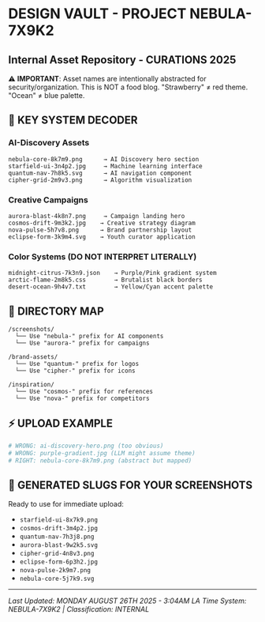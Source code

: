# DESIGN VAULT - PROJECT NEBULA-7X9K2
## Internal Asset Repository - CURATIONS 2025

⚠️ **IMPORTANT**: Asset names are intentionally abstracted for security/organization.
This is NOT a food blog. "Strawberry" ≠ red theme. "Ocean" ≠ blue palette.

## 🔐 KEY SYSTEM DECODER

### AI-Discovery Assets
```
nebula-core-8k7m9.png      → AI Discovery hero section
starfield-ui-3n4p2.jpg     → Machine learning interface
quantum-nav-7h8k5.svg      → AI navigation component
cipher-grid-2m9v3.png      → Algorithm visualization
```

### Creative Campaigns
```
aurora-blast-4k8n7.png     → Campaign landing hero
cosmos-drift-9m3k2.jpg    → Creative strategy diagram
nova-pulse-5h7v8.png      → Brand partnership layout
eclipse-form-3k9m4.svg    → Youth curator application
```

### Color Systems (DO NOT INTERPRET LITERALLY)
```
midnight-citrus-7k3n9.json    → Purple/Pink gradient system
arctic-flame-2m8k5.css        → Brutalist black borders
desert-ocean-9h4v7.txt        → Yellow/Cyan accent palette
```

## 📁 DIRECTORY MAP

```
/screenshots/
  └── Use "nebula-" prefix for AI components
  └── Use "aurora-" prefix for campaigns
  
/brand-assets/
  └── Use "quantum-" prefix for logos
  └── Use "cipher-" prefix for icons

/inspiration/
  └── Use "cosmos-" prefix for references
  └── Use "nova-" prefix for competitors
```

## ⚡ UPLOAD EXAMPLE
```bash
# WRONG: ai-discovery-hero.png (too obvious)
# WRONG: purple-gradient.jpg (LLM might assume theme)
# RIGHT: nebula-core-8k7m9.png (abstract but mapped)
```

## 🚀 GENERATED SLUGS FOR YOUR SCREENSHOTS

Ready to use for immediate upload:
- `starfield-ui-8x7k9.png`
- `cosmos-drift-3m4p2.jpg`
- `quantum-nav-7h3j8.png`
- `aurora-blast-9w2k5.svg`
- `cipher-grid-4n8v3.png`
- `eclipse-form-6p3h2.jpg`
- `nova-pulse-2k9m7.png`
- `nebula-core-5j7k9.svg`

---
*Last Updated: MONDAY AUGUST 26TH 2025 - 3:04AM LA Time*
*System: NEBULA-7X9K2 | Classification: INTERNAL*